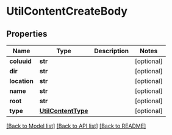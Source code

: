 # UtilContentCreateBody

## Properties
Name | Type | Description | Notes
------------ | ------------- | ------------- | -------------
**coluuid** | **str** |  | [optional] 
**dir** | **str** |  | [optional] 
**location** | **str** |  | [optional] 
**name** | **str** |  | [optional] 
**root** | **str** |  | [optional] 
**type** | [**UtilContentType**](UtilContentType.md) |  | [optional] 

[[Back to Model list]](../README.md#documentation-for-models) [[Back to API list]](../README.md#documentation-for-api-endpoints) [[Back to README]](../README.md)

